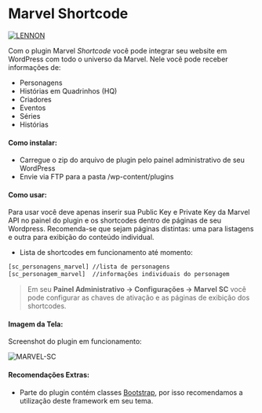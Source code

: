 # Marvel Shortcode

[![LENNON](https://img.shields.io/badge/desenvolvido%20por-LENNON-red.svg?longCache=true&style=for-the-badge)](https://lennonalves.com.br)

Com o plugin Marvel *Shortcode* você pode integrar seu website em WordPress com todo o universo da Marvel. Nele você pode receber informações de:

  - Personagens
  - Histórias em Quadrinhos (HQ)
  - Criadores
  - Eventos
  - Séries
  - Histórias

#### Como instalar:

  - Carregue o zip do arquivo de plugin pelo painel administrativo de seu WordPress
  - Envie via FTP para a pasta /wp-content/plugins

#### Como usar:

Para usar você deve apenas inserir sua Public Key e Private Key da Marvel API no painel do plugin e os shortcodes dentro de páginas de seu Wordpress. Recomenda-se que sejam páginas distintas: uma para listagens e outra para exibição do conteúdo individual.

 - Lista de shortcodes em funcionamento até momento:

```html
[sc_personagens_marvel] //lista de personagens
[sc_personagem_marvel]  //informações individuais do personagem
```

> Em seu **Painel Administrativo -> Configurações -> Marvel SC** você pode configurar as chaves de ativação e as páginas de exibição dos shortcodes.

#### Imagem da Tela:

Screenshot do plugin em funcionamento:

![MARVEL-SC](https://github.com/lennonalvesdias/la-marvel-shortcode/blob/master/screenshot.png?raw=true)

#### Recomendações Extras:

  - Parte do plugin contém classes [Bootstrap], por isso recomendamos a utilização deste framework em seu tema.

   [Bootstrap]: <http://getbootstrap.com/>
